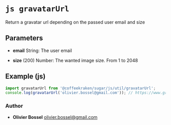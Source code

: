 


<!-- @namespace    sugar.js.url -->
<!-- @name    gravatarUrl -->

# ```js gravatarUrl ```


Return a gravatar url depending on the passed user email and size

## Parameters

- **email**  String: The user email

- **size** (200) Number: The wanted image size. From 1 to 2048



## Example (js)

```js
import gravatarUrl from '@coffeekraken/sugar/js/util/gravatarUrl';
console.log(gravatarUrl('olivier.bossel@gmail.com')); // https://www.gravatar.com/avatar/b5df60055b6287bb7c90c0078ce20a5f
```


### Author
- **Olivier Bossel** <a href="mailto:olivier.bossel@gmail.com">olivier.bossel@gmail.com</a> 



